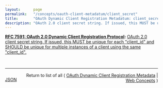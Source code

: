 ```yaml
---
layout:      page
permalink:   "/concepts/oauth-client-metadatum/client_secret"
title:       "OAuth Dynamic Client Registration Metadatum: client_secret"
description: "OAuth 2.0 client secret string. If issued, this MUST be unique for each \"client_id\" and SHOULD be unique for multiple instances of a client using the same \"client_id\"."
---
```


**[RFC 7591: OAuth 2.0 Dynamic Client Registration Protocol](/specs/IETF/RFC/7591 "This specification defines mechanisms for dynamically registering OAuth 2.0 clients with authorization servers. Registration requests send a set of desired client metadata values to the authorization server. The resulting registration responses return a client identifier to use at the authorization server and the client metadata values registered for the client. The client can then use this registration information to communicate with the authorization server using the OAuth 2.0 protocol. This specification also defines a set of common client metadata fields and values for clients to use during registration."):** [OAuth 2.0 client secret string. If issued, this MUST be unique for each "client_id" and SHOULD be unique for multiple instances of a client using the same "client_id".](http://tools.ietf.org/html/rfc7591#section-3.2.1 "Read documentation for OAuth Dynamic Client Registration Metadatum &#34;client_secret&#34;")

<br/>
<hr/>

<p style="float : left"><a href="./client_secret.json" title="JSON representing this particular Web Concept value">JSON</a></p>
<p style="text-align: right">Return to list of all ( <a href="../oauth-client-metadata">OAuth Dynamic Client Registration Metadata</a> | <a href="../">Web Concepts</a> )</p>
